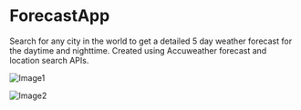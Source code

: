 # ForecastApp
Search for any city in the world to get a detailed 5 day weather forecast for the daytime and nighttime. Created using Accuweather forecast and location search APIs.

![Image1](https://i.imgur.com/lgmLEVq.png)

![Image2](https://i.imgur.com/0bNQxhX.png)
